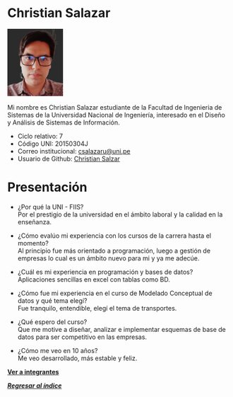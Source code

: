 # Christian Salazar

<img src="Christian Salazar.png" alt="Christian Salazar" style="width: 25%; height: auto;" />

Mi nombre es Christian Salazar estudiante de la Facultad de Ingenieria de Sistemas de la Universidad Nacional de Ingeniería, interesado en el Diseño y Análisis de Sistemas de Información.

- Ciclo relativo: 7
- Código UNI: 20150304J
- Correo institucional: csalazaru@uni.pe
- Usuario de Github: [Christian Salzar](https://github.com/ChrisLy6)

# Presentación
- ¿Por qué la UNI - FIIS?  
Por el prestigio de la universidad en el ámbito laboral y la calidad en la enseñanza.

- ¿Cómo evalúo mi experiencia con los cursos de la carrera hasta el momento?  
Al principio fue más orientado a programación, luego a gestión de empresas lo cual es un ámbito nuevo para mi y ya me adecúe.

- ¿Cuál es mi experiencia en programación y bases de datos?  
Aplicaciones sencillas en excel con tablas como BD.

- ¿Cómo fue mi experiencia en el curso de Modelado Conceptual de datos y qué tema elegí?  
Fue tranquilo, entendible, elegí el tema de transportes.

- ¿Qué espero del curso?  
Que me motive a diseñar, analizar e implementar esquemas de base de datos para ser competitivo en las empresas.

- ¿Cómo me veo en 10 años?  
Me veo desarrollado, más estable y feliz.

**[Ver a integrantes](../integrantes.md)**

***[Regresar al índice](../../README.md)***
